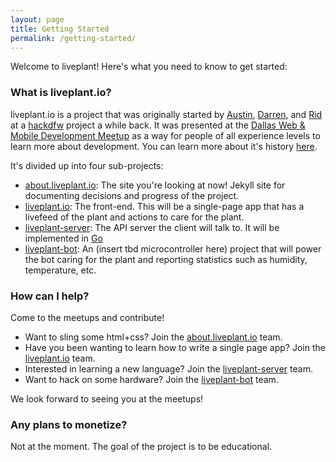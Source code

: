 ```yaml
---
layout: page
title: Getting Started
permalink: /getting-started/
---
```


Welcome to liveplant! Here's what you need to know to get started:

### What is liveplant.io?

liveplant.io is a project that was originally started by [Austin][austin],
[Darren][darren], and [Rid][rid] at a [hackdfw][] project a while back. It was
presented at the [Dallas Web & Mobile Development Meetup][rid] as a way for
people of all experience levels to learn more about development. You can learn
more about it's history [here][liveplant-history].

It's divided up into four sub-projects:

- [about.liveplant.io][about.liveplant.io]: The site you're looking at now!
  Jekyll site for documenting decisions and progress of the project.
- [liveplant.io][liveplant.io]: The front-end. This will be a single-page app that
  has a livefeed of the plant and actions to care for the plant.
- [liveplant-server][liveplant-server]: The API server the client will talk to. It will be implemented in [Go][]
- [liveplant-bot][liveplant-bot]: An (insert tbd microcontroller here) project that
  will power the bot caring for the plant and reporting statistics such
  as humidity, temperature, etc.


### How can I help?

Come to the meetups and contribute!

- Want to sling some html+css? Join the [about.liveplant.io][about.liveplant.io] team.
- Have you been wanting to learn how to write a single page app? Join the [liveplant.io][liveplant.io] team.
- Interested in learning a new language? Join the [liveplant-server][liveplant-server] team.
- Want to hack on some hardware? Join the [liveplant-bot][liveplant-bot] team.

We look forward to seeing you at the meetups!

### Any plans to monetize?

Not at the moment. The goal of the project is to be educational.

[austin]: https://github.com/austinpray
[darren]: https://github.com/darrencattle
[rid]: https://github.com/ridhoq
[meetup-link]: http://www.meetup.com/Dallas-Web-Mobile-Development-Meetup/
[liveplant-history]: /meetup/progress/2015/05/08/hello-world.html
[about.liveplant.io]: https://github.com/liveplant/about.liveplant.io
[liveplant.io]: https://github.com/liveplant/liveplant-server
[liveplant-server]: https://github.com/liveplant/liveplant-bot
[liveplant-bot]: https://github.com/liveplant/liveplant.io
[go]: https://golang.org/
[hackdfw]: http://hackdfw.com/
